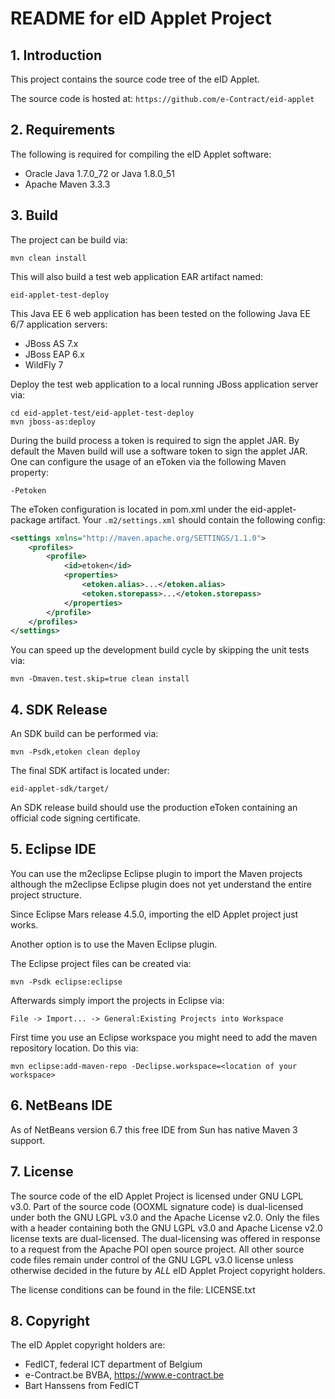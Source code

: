 # README for eID Applet Project

## 1. Introduction

This project contains the source code tree of the eID Applet.

The source code is hosted at: `https://github.com/e-Contract/eid-applet`

## 2. Requirements

The following is required for compiling the eID Applet software:

* Oracle Java 1.7.0_72 or Java 1.8.0_51
* Apache Maven 3.3.3

## 3. Build

The project can be build via:

	mvn clean install

This will also build a test web application EAR artifact named:

	eid-applet-test-deploy

This Java EE 6 web application has been tested on the following Java EE 6/7
application servers:

* JBoss AS 7.x
* JBoss EAP 6.x
* WildFly 7

Deploy the test web application to a local running JBoss application server via:

	cd eid-applet-test/eid-applet-test-deploy
	mvn jboss-as:deploy

During the build process a token is required to sign the applet JAR.
By default the Maven build will use a software token to sign the applet JAR.
One can configure the usage of an eToken via the following Maven property:
	
	-Petoken
	
The eToken configuration is located in pom.xml under the eid-applet-package 
artifact. Your `.m2/settings.xml` should contain the following config:

```xml
<settings xmlns="http://maven.apache.org/SETTINGS/1.1.0">
	<profiles>
		<profile>
			<id>etoken</id>
			<properties>
				<etoken.alias>...</etoken.alias>
				<etoken.storepass>...</etoken.storepass>
			</properties>
		</profile>
	</profiles>
</settings>
```

You can speed up the development build cycle by skipping the unit tests via:
	
	mvn -Dmaven.test.skip=true clean install

## 4. SDK Release

An SDK build can be performed via:
	
	mvn -Psdk,etoken clean deploy

The final SDK artifact is located under:
	
	eid-applet-sdk/target/

An SDK release build should use the production eToken containing an official
code signing certificate.

## 5. Eclipse IDE

You can use the m2eclipse Eclipse plugin to import the Maven projects although
the m2eclipse Eclipse plugin does not yet understand the entire project
structure.

Since Eclipse Mars release 4.5.0, importing the eID Applet project just works.

Another option is to use the Maven Eclipse plugin.

The Eclipse project files can be created via:
	
	mvn -Psdk eclipse:eclipse

Afterwards simply import the projects in Eclipse via:
	
	File -> Import... -> General:Existing Projects into Workspace

First time you use an Eclipse workspace you might need to add the maven 
repository location. Do this via:

    mvn eclipse:add-maven-repo -Declipse.workspace=<location of your workspace>

## 6. NetBeans IDE

As of NetBeans version 6.7 this free IDE from Sun has native Maven 3 support.

## 7. License

The source code of the eID Applet Project is licensed under GNU LGPL v3.0.
Part of the source code (OOXML signature code) is dual-licensed under both 
the GNU LGPL v3.0 and the Apache License v2.0. Only the files with a header
containing both the GNU LGPL v3.0 and Apache License v2.0 license texts are
dual-licensed. The dual-licensing was offered in response to a request from
the Apache POI open source project. All other source code files remain under
control of the GNU LGPL v3.0 license unless otherwise decided in the future
by _ALL_ eID Applet Project copyright holders.

The license conditions can be found in the file: LICENSE.txt

## 8. Copyright

The eID Applet copyright holders are:
* FedICT, federal ICT department of Belgium
* e-Contract.be BVBA, https://www.e-contract.be
* Bart Hanssens from FedICT
